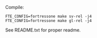 Compile:
```
FTE_CONFIG=fortressone make sv-rel -j4
FTE_CONFIG=fortressone make gl-rel -j4
```

See README.txt for proper readme.
